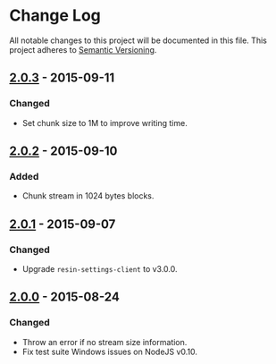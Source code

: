 # Change Log

All notable changes to this project will be documented in this file.
This project adheres to [Semantic Versioning](http://semver.org/).

## [2.0.3] - 2015-09-11

### Changed

- Set chunk size to 1M to improve writing time.

## [2.0.2] - 2015-09-10

### Added

- Chunk stream in 1024 bytes blocks.

## [2.0.1] - 2015-09-07

### Changed

- Upgrade `resin-settings-client` to v3.0.0.

## [2.0.0] - 2015-08-24

### Changed

- Throw an error if no stream size information.
- Fix test suite Windows issues on NodeJS v0.10.

[2.0.3]: https://github.com/resin-io/resin-image-write/compare/v2.0.2...v2.0.3
[2.0.2]: https://github.com/resin-io/resin-image-write/compare/v2.0.1...v2.0.2
[2.0.1]: https://github.com/resin-io/resin-image-write/compare/v2.0.0...v2.0.1
[2.0.0]: https://github.com/resin-io/resin-image-write/compare/v1.0.0...v2.0.0

